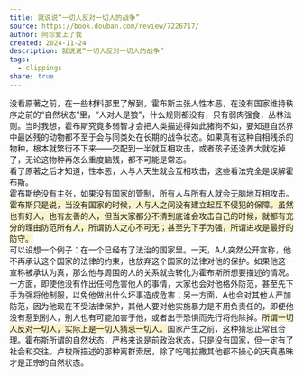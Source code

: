 ```yaml
---
title: 就说说“一切人反对一切人的战争”
source: https://book.douban.com/review/7226717/
author: 阿珍爱上了我
created: 2024-11-24
description: 就说说“一切人反对一切人的战争”
tags:
  - clippings
share: true
---
```

没看原著之前，在一些材料那里了解到，霍布斯主张人性本恶，在没有国家维持秩序之前的“自然状态”里，“人对人是狼”，什么规则都没有，只有弱肉强食，丛林法则。当时我想，霍布斯究竟多弱智才会把人类描述得如此猪狗不如，要知道自然界中最凶残的动物都不至于会与同类处在长期的战争状态。如果真有这种自相残杀的物种，根本就繁衍不下来——交配到一半就互相攻击，或者孩子还没养大就吃掉了，无论这物种再怎么重度脑残，都不可能是常态。  
看了原著之后才知道，性本恶，人与人天生就会互相攻击，这些看法完全是误解霍布斯。  
霍布斯绝没有主张，如果没有国家的管制，所有人与所有人就会无脑地互相攻击。<span style="background:rgba(240, 200, 0, 0.2)">霍布斯只是说，当没有国家的时候，人与人之间没有建立起互不侵犯的保障。虽然也有好人，也有友善的人，但当大家都分不清到底谁会攻击自己的时候，就都有充分的理由防范所有人，所谓防人之心不可无；甚至先下手为强，所谓进攻是最好的防守。</span>  
可以设想一个例子：在一个已经有了法治的国家里。一天，A人突然公开宣称，他不再承认这个国家的法律的约束，也放弃这个国家的法律对他的保护。如果他这一宣称被承认为真，那么他与周围的人的关系就会转化为霍布斯所想要描述的情况。一方面，即使他没有作出任何危害他人的事情，大家也会对他格外防范，甚至先下手为强将他制服，以免他做出什么坏事造成危害；另一方面，A也会对其他人严加防范，因为他现在不受法律保护，其他人要对他实施暴力是不用负责任的，即便他没有惹到别人，别人也有可能加害于他，或者出于恐惧而先行将他除掉。<span style="background:rgba(240, 200, 0, 0.2)">所谓一切人反对一切人，实际上是一切人猜忌一切人。</span>国家产生之前，这种猜忌正常且合理。霍布斯所谓的自然状态，严格来说是前政治状态，只是没有国家，但一定有了社会和交往。卢梭所描述的那种离群索居，除了吃喝拉撒其他都不操心的天真愚昧才是正宗的自然状态。